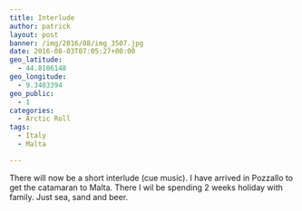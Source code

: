```yaml
---
title: Interlude
author: patrick
layout: post
banner: /img/2016/08/img_3507.jpg
date: 2016-08-03T07:05:27+00:00
geo_latitude:
  - 44.8106148
geo_longitude:
  - 9.3403394
geo_public:
  - 1
categories:
  - Arctic Roll
tags:
  - Italy
  - Malta

---
```

There will now be a short interlude (cue music). I have arrived in Pozzallo to get the catamaran to Malta. There I wil be spending 2 weeks holiday with family. Just sea, sand and beer.&nbsp;
